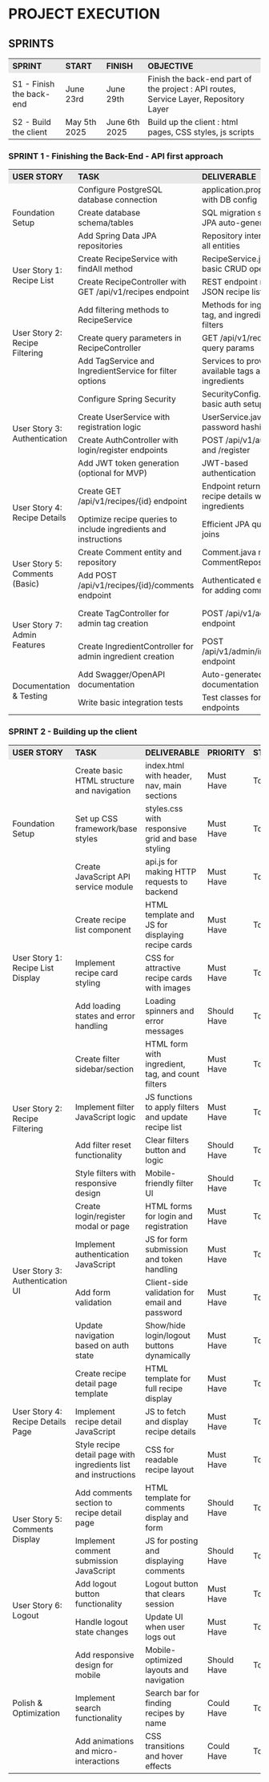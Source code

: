 # PROJECT EXECUTION

## SPRINTS

<table width="100%">
  <tr>
    <th align="left" bgcolor="#E8E8E8">SPRINT</th>
    <th align="left" bgcolor="#E8E8E8">START</th>
    <th align="left" bgcolor="#E8E8E8">FINISH</th>
    <th align="left" bgcolor="#E8E8E8">OBJECTIVE</th>
  </tr>
  <tr>
    <td>S1 - Finish the back-end</td>
    <td>June 23rd</td>
    <td>June 29th</td>
    <td>Finish the back-end part of the project : API routes, Service Layer, Repository Layer</td>
  </tr>
  <tr>
    <td>S2 - Build the client</td>
    <td>May 5th 2025</td>
    <td>June 6th 2025</td>
    <td>Build up the client : html pages, CSS styles, js scripts</td>
  </tr>
</table>

### SPRINT 1 - Finishing the Back-End - API first approach

<table width="100%">
  <tr>
    <th align="left" bgcolor="#E8E8E8">USER STORY</th>
    <th align="left" bgcolor="#E8E8E8">TASK</th>
    <th align="left" bgcolor="#E8E8E8">DELIVERABLE</th>
    <th align="left" bgcolor="#E8E8E8">PRIORITY</th>
    <th align="left" bgcolor="#E8E8E8">STATUS</th>
  </tr>
  <tr>
    <td rowspan="3">Foundation Setup</td>
    <td>Configure PostgreSQL database connection</td>
    <td>application.properties with DB config</td>
    <td>Must Have</td>
    <td>To Do</td>
  </tr>
  <tr>
    <td>Create database schema/tables</td>
    <td>SQL migration scripts or JPA auto-generation</td>
    <td>Must Have</td>
    <td>To Do</td>
  </tr>
  <tr>
    <td>Add Spring Data JPA repositories</td>
    <td>Repository interfaces for all entities</td>
    <td>Must Have</td>
    <td>To Do</td>
  </tr>
  <tr>
    <td rowspan="2">User Story 1: Recipe List</td>
    <td>Create RecipeService with findAll method</td>
    <td>RecipeService.java with basic CRUD operations</td>
    <td>Must Have</td>
    <td>To Do</td>
  </tr>
  <tr>
    <td>Create RecipeController with GET /api/v1/recipes endpoint</td>
    <td>REST endpoint returning JSON recipe list</td>
    <td>Must Have</td>
    <td>To Do</td>
  </tr>
  <tr>
    <td rowspan="3">User Story 2: Recipe Filtering</td>
    <td>Add filtering methods to RecipeService</td>
    <td>Methods for ingredient, tag, and ingredient count filters</td>
    <td>Must Have</td>
    <td>To Do</td>
  </tr>
  <tr>
    <td>Create query parameters in RecipeController</td>
    <td>GET /api/v1/recipes with query params</td>
    <td>Must Have</td>
    <td>To Do</td>
  </tr>
  <tr>
    <td>Add TagService and IngredientService for filter options</td>
    <td>Services to provide available tags and ingredients</td>
    <td>Should Have</td>
    <td>To Do</td>
  </tr>
  <tr>
    <td rowspan="4">User Story 3: Authentication</td>
    <td>Configure Spring Security</td>
    <td>SecurityConfig.java with basic auth setup</td>
    <td>Must Have</td>
    <td>To Do</td>
  </tr>
  <tr>
    <td>Create UserService with registration logic</td>
    <td>UserService.java with password hashing</td>
    <td>Must Have</td>
    <td>To Do</td>
  </tr>
  <tr>
    <td>Create AuthController with login/register endpoints</td>
    <td>POST /api/v1/auth/login and /register</td>
    <td>Must Have</td>
    <td>To Do</td>
  </tr>
  <tr>
    <td>Add JWT token generation (optional for MVP)</td>
    <td>JWT-based authentication</td>
    <td>Could Have</td>
    <td>To Do</td>
  </tr>
  <tr>
    <td rowspan="2">User Story 4: Recipe Details</td>
    <td>Create GET /api/v1/recipes/{id} endpoint</td>
    <td>Endpoint returning full recipe details with ingredients</td>
    <td>Must Have</td>
    <td>To Do</td>
  </tr>
  <tr>
    <td>Optimize recipe queries to include ingredients and instructions</td>
    <td>Efficient JPA queries with joins</td>
    <td>Should Have</td>
    <td>To Do</td>
  </tr>
  <tr>
    <td rowspan="2">User Story 5: Comments (Basic)</td>
    <td>Create Comment entity and repository</td>
    <td>Comment.java model and CommentRepository</td>
    <td>Should Have</td>
    <td>To Do</td>
  </tr>
  <tr>
    <td>Add POST /api/v1/recipes/{id}/comments endpoint</td>
    <td>Authenticated endpoint for adding comments</td>
    <td>Should Have</td>
    <td>To Do</td>
  </tr>
  <tr>
    <td rowspan="2">User Story 7: Admin Features</td>
    <td>Create TagController for admin tag creation</td>
    <td>POST /api/v1/admin/tags endpoint</td>
    <td>Won't Have (MVP)</td>
    <td>To Do</td>
  </tr>
  <tr>
    <td>Create IngredientController for admin ingredient creation</td>
    <td>POST /api/v1/admin/ingredients endpoint</td>
    <td>Won't Have (MVP)</td>
    <td>To Do</td>
  </tr>
  <tr>
    <td rowspan="2">Documentation & Testing</td>
    <td>Add Swagger/OpenAPI documentation</td>
    <td>Auto-generated API documentation</td>
    <td>Should Have</td>
    <td>To Do</td>
  </tr>
  <tr>
    <td>Write basic integration tests</td>
    <td>Test classes for main endpoints</td>
    <td>Could Have</td>
    <td>To Do</td>
  </tr>
</table>


### SPRINT 2 - Building up the client


<table width="100%">
  <tr>
    <th align="left" bgcolor="#E8E8E8">USER STORY</th>
    <th align="left" bgcolor="#E8E8E8">TASK</th>
    <th align="left" bgcolor="#E8E8E8">DELIVERABLE</th>
    <th align="left" bgcolor="#E8E8E8">PRIORITY</th>
    <th align="left" bgcolor="#E8E8E8">STATUS</th>
  </tr>
  <tr>
    <td rowspan="3">Foundation Setup</td>
    <td>Create basic HTML structure and navigation</td>
    <td>index.html with header, nav, main sections</td>
    <td>Must Have</td>
    <td>To Do</td>
  </tr>
  <tr>
    <td>Set up CSS framework/base styles</td>
    <td>styles.css with responsive grid and base styling</td>
    <td>Must Have</td>
    <td>To Do</td>
  </tr>
  <tr>
    <td>Create JavaScript API service module</td>
    <td>api.js for making HTTP requests to backend</td>
    <td>Must Have</td>
    <td>To Do</td>
  </tr>
  <tr>
    <td rowspan="3">User Story 1: Recipe List Display</td>
    <td>Create recipe list component</td>
    <td>HTML template and JS for displaying recipe cards</td>
    <td>Must Have</td>
    <td>To Do</td>
  </tr>
  <tr>
    <td>Implement recipe card styling</td>
    <td>CSS for attractive recipe cards with images</td>
    <td>Must Have</td>
    <td>To Do</td>
  </tr>
  <tr>
    <td>Add loading states and error handling</td>
    <td>Loading spinners and error messages</td>
    <td>Should Have</td>
    <td>To Do</td>
  </tr>
  <tr>
    <td rowspan="4">User Story 2: Recipe Filtering</td>
    <td>Create filter sidebar/section</td>
    <td>HTML form with ingredient, tag, and count filters</td>
    <td>Must Have</td>
    <td>To Do</td>
  </tr>
  <tr>
    <td>Implement filter JavaScript logic</td>
    <td>JS functions to apply filters and update recipe list</td>
    <td>Must Have</td>
    <td>To Do</td>
  </tr>
  <tr>
    <td>Add filter reset functionality</td>
    <td>Clear filters button and logic</td>
    <td>Should Have</td>
    <td>To Do</td>
  </tr>
  <tr>
    <td>Style filters with responsive design</td>
    <td>Mobile-friendly filter UI</td>
    <td>Should Have</td>
    <td>To Do</td>
  </tr>
  <tr>
    <td rowspan="4">User Story 3: Authentication UI</td>
    <td>Create login/register modal or page</td>
    <td>HTML forms for login and registration</td>
    <td>Must Have</td>
    <td>To Do</td>
  </tr>
  <tr>
    <td>Implement authentication JavaScript</td>
    <td>JS for form submission and token handling</td>
    <td>Must Have</td>
    <td>To Do</td>
  </tr>
  <tr>
    <td>Add form validation</td>
    <td>Client-side validation for email and password</td>
    <td>Must Have</td>
    <td>To Do</td>
  </tr>
  <tr>
    <td>Update navigation based on auth state</td>
    <td>Show/hide login/logout buttons dynamically</td>
    <td>Must Have</td>
    <td>To Do</td>
  </tr>
  <tr>
    <td rowspan="3">User Story 4: Recipe Details Page</td>
    <td>Create recipe detail page template</td>
    <td>HTML template for full recipe display</td>
    <td>Must Have</td>
    <td>To Do</td>
  </tr>
  <tr>
    <td>Implement recipe detail JavaScript</td>
    <td>JS to fetch and display recipe details</td>
    <td>Must Have</td>
    <td>To Do</td>
  </tr>
  <tr>
    <td>Style recipe detail page with ingredients list and instructions</td>
    <td>CSS for readable recipe layout</td>
    <td>Must Have</td>
    <td>To Do</td>
  </tr>
  <tr>
    <td rowspan="2">User Story 5: Comments Display</td>
    <td>Add comments section to recipe detail page</td>
    <td>HTML template for comments display and form</td>
    <td>Should Have</td>
    <td>To Do</td>
  </tr>
  <tr>
    <td>Implement comment submission JavaScript</td>
    <td>JS for posting and displaying comments</td>
    <td>Should Have</td>
    <td>To Do</td>
  </tr>
  <tr>
    <td rowspan="2">User Story 6: Logout</td>
    <td>Add logout button functionality</td>
    <td>Logout button that clears session</td>
    <td>Must Have</td>
    <td>To Do</td>
  </tr>
  <tr>
    <td>Handle logout state changes</td>
    <td>Update UI when user logs out</td>
    <td>Must Have</td>
    <td>To Do</td>
  </tr>
  <tr>
    <td rowspan="3">Polish & Optimization</td>
    <td>Add responsive design for mobile</td>
    <td>Mobile-optimized layouts and navigation</td>
    <td>Should Have</td>
    <td>To Do</td>
  </tr>
  <tr>
    <td>Implement search functionality</td>
    <td>Search bar for finding recipes by name</td>
    <td>Could Have</td>
    <td>To Do</td>
  </tr>
  <tr>
    <td>Add animations and micro-interactions</td>
    <td>CSS transitions and hover effects</td>
    <td>Could Have</td>
    <td>To Do</td>
  </tr>
</table>
